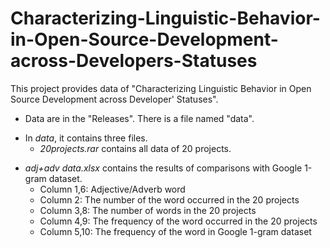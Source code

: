 # Characterizing-Linguistic-Behavior-in-Open-Source-Development-across-Developers-Statuses
This project provides data of "Characterizing Linguistic Behavior in Open Source Development across Developer' Statuses".
+ Data are in the "Releases". There is a file named "data". 
 - In *data*, it contains three files.
    * *20projects.rar* contains all data of 20 projects.
+ *adj+adv data.xlsx* contains the results of comparisons with Google 1-gram dataset. 
  - Column 1,6: Adjective/Adverb word
  - Column 2: The number of the word occurred in the 20 projects
  - Column 3,8: The number of words in the 20 projects
  - Column 4,9: The frequency of the word occurred in the 20 projects
  - Column 5,10: The frequency of the word in Google 1-gram dataset
